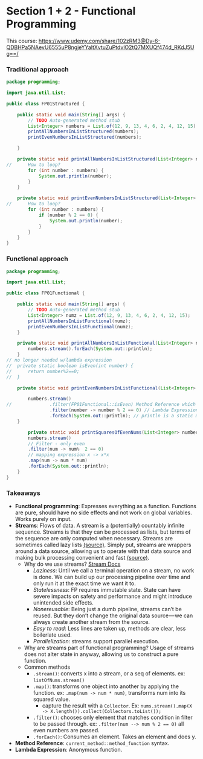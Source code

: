 # Section 1 + 2 - Functional Programming
This course: https://www.udemy.com/share/102zRM3@Dy-6-QDBHPa5NAevU6555uP8ngjeYYaltXvtuZuPtdvlO2tQ7MXUQf474d_RKdJ5Ug==/
### Traditional approach
```Java
package programming;

import java.util.List;

public class FP01Structured {

	public static void main(String[] args) {
		// TODO Auto-generated method stub
		List<Integer> numbers = List.of(12, 9, 13, 4, 6, 2, 4, 12, 15);
		printAllNumbersInListStructured(numbers);
		printEvenNumbersInListStructured(numbers);

	}

	private static void printAllNumbersInListStructured(List<Integer> numbers) {
//		How to loop?	
		for (int number : numbers) {
			System.out.println(number);
		}
	}

	private static void printEvenNumbersInListStructured(List<Integer> numbers) {
//		How to loop?	
		for (int number : numbers) {
			if (number % 2 == 0) {
				System.out.println(number);
			}
		}
	}
}

```

### Functional approach
``` Java
package programming;

import java.util.List;

public class FP01Functional {

	public static void main(String[] args) {
		// TODO Auto-generated method stub
		List<Integer> numz = List.of(12, 9, 13, 4, 6, 2, 4, 12, 15);
		printAllNumbersInListFunctional(numz);
		printEvenNumbersInListFunctional(numz);
	}

	private static void printAllNumbersInListFunctional(List<Integer> numbers) {
		numbers.stream().forEach(System.out::println);
	}
// no longer needed w/lambda expression
//	private static boolean isEven(int number) {
//		return number%2==0;
//	}

	private static void printEvenNumbersInListFunctional(List<Integer> numbers) {

		numbers.stream()
//				.filter(FP01Functional::isEven) Method Reference which can be replaced by lambda.
				.filter(number -> number % 2 == 0) // Lambda Expression
				.forEach(System.out::println); // println is a static method on System.out, which we can express with a method reference. 
	}

		private static void printSquaresOfEvenNums(List<Integer> numbers) {	
		numbers.stream()
        // Filter - only even
		.filter(num -> num%  2 == 0)
		// mapping expression x -> x*x
		.map(num -> num * num)
		.forEach(System.out::println);
	}
}

```

### Takeaways 
- **Functional programming**: Expresses everything as a function. Functions are pure, should have no side effects and not work on global variables. Works purely on input. 
- **Streams**: Flows of data. A stream is a (potentially) countably infinite sequence. Streams is that they can be processed as lists, but terms of the sequence are only computed when necessary. Streams are sometimes called lazy lists [(source)](https://sites.ualberta.ca/~jhoover/325/CourseNotes/section/Streams.htm). Simply put, streams are wrappers around a data source, allowing us to operate with that data source and making bulk processing convenient and fast [(source)](https://stackify.com/streams-guide-java-8/).
  - Why do we use streams? [Stream Docs](https://docs.oracle.com/javase/8/docs/api/java/util/stream/package-summary.html)
    - *Laziness*:  Until we call a terminal operation on a stream, no work is done. We can build up our processing pipeline over time and only run it at the exact time we want it to.
    - *Statelessness*: FP requires immutable state. State can have severe impacts on safety and performance and might introduce unintended side effects.
    - *Nonereusable*: Being just a dumb pipeline, streams can’t be reused. But they don’t change the original data source — we can always create another stream from the source.
    - *Easy to read*: Less lines are taken up, methods are clear, less boilerlate used. 
    - *Parallelization*: streams support parallel execution. 
  - Why are streams part of functional programming? Usage of streams does not alter state in anyway, allowing us to construct a pure function.
  - Common methods
    - `.stream()`: converts x into a stream, or a seq of elements. ex: `listOfNums.stream()`
    - `.map()`: transforms one object into another by applying the function. ex: `.map(num -> num * num)`, transforms num into its squared value. 
      - capture the result with a `Collector`. Ex: `nums.stream().map(X -> X.length()).collect(Collectors.toList());`
    - `.filter()`: chooses only element that matches condition in filter to be passed through. ex: `.filter(num --> num % 2 == 0)` all even numbers are passed. 
    - `.forEach()`: Consumes an element. Takes an element and does y. 
- **Method Reference**: `current_method::method_function` syntax. 
- **Lambda Expression**: Anonymous function.

